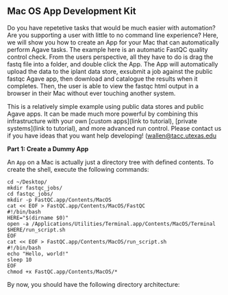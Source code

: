 ## Mac OS App Development Kit

Do you have repetetive tasks that would be much easier with automation? Are you supporting a user with little to no command line experience? Here, we will show you how to create an App for your Mac that can automatically perform Agave tasks. The example here is an automatic FastQC quality control check. From the users perspective, all they have to do is drag the fastq file into a folder, and double click the App. The App will automatically upload the data to the iplant data store, exsubmit a job against the public fastqc Agave app, then download and catalogue the results when it completes. Then, the user is able to view the fastqc html output in a browser in their Mac without ever touching another system.


This is a relatively simple example using public data stores and public Agave apps. It can be made much more powerful by combining this infrastructure with your own [custom apps](link to tutorial), [private systems](link to tutorial), and more advanced run control. Please contact us if you have ideas that you want help developing! (wallen@tacc.utexas.edu

__Part 1: Create a Dummy App__

An `App` on a Mac is actually just a directory tree with defined contents. To create the shell, execute the following commands:

```
cd ~/Desktop/
mkdir fastqc_jobs/
cd fastqc_jobs/
mkdir -p FastQC.app/Contents/MacOS
cat << EOF > FastQC.app/Contents/MacOS/FastQC
#!/bin/bash
HERE="$(dirname $0)"
open -a /Applications/Utilities/Terminal.app/Contents/MacOS/Terminal $HERE/run_script.sh
EOF
cat << EOF > FastQC.app/Contents/MacOS/run_script.sh
#!/bin/bash
echo "Hello, world!"
sleep 10
EOF
chmod +x FastQC.app/Contents/MacOS/*
```

By now, you should have the following directory architecture:
```






